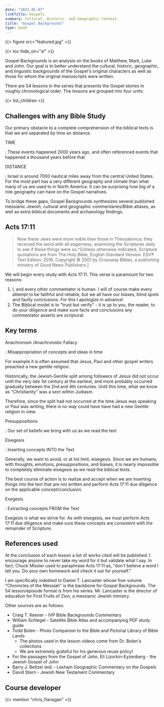 ```yaml
---
date: "2021-01-07"
linkTitle: Gospels
summary: Cultural, Historic, and Geographic Context
title: "Gospel Backgrounds"
type: book
---
```


{{< figure src="featured.jpg" >}}


{{< toc hide_on="xl" >}}



Gospel Backgrounds is an analysis on the books of Matthew, Mark, Luke and John. Our goal is to better understand the cultural, historic, geographic, and linguistic backgrounds of the Gospel's original characters as well as those for whom the original manuscripts were written.

There are 54 lessons in the series that presents the Gospel stories in roughly chronological order.   The lessons are grouped into four units:


{{< list_children >}}



## Challenges with any Bible Study

Our primary obstacle to a complete comprehension of the biblical texts is that we are separated by time an distance.  

TIME

: These events happened 2000 years ago, and often referenced events that happened a thousand years before that

DISTANCE

: Israel is around 7000 nautical miles away from the central United States.  For the most part has a very different geography and climate than what many of us are used to in North America.  It can be surprising how big of a role geography can have on the Gospel narratives.  

To bridge these gaps, Gospel Backgrounds synthesizes several published messianic Jewish, cultural and geographic commentaries/Bible atlases, as well as extra biblical documents and archaeology findings.

## Acts 17:11 

> Now these Jews were more noble than those in Thessalonica; they received the word with all eagerness, examining the Scriptures daily to see if these things were so.^[Unless otherwise indicated, Scripture quotations are from The Holy Bible, English Standard Version. ESV® Text Edition: 2016. Copyright © 2001 by Crossway Bibles, a publishing ministry of Good News Publishers.]

We will begin every study with Acts 17:11.  This verse is paramount for two reasons:

1. I, and every other commentator is human.  I will of course make every attempt to be faithful and reliable, but we all have our biases, blind spots and faulty conclusions. For this I apologize in advance!
2. The Biblical model is to "trust but verify" - it is up to you, the reader, to do your diligence and make sure facts and conclusions any commentator asserts are scriptural.


## Key terms 

Anachronism /Anachronistic Fallacy

: Misappropriation of concepts and ideas in time

  For example it is often assumed that Jesus, Paul and other gospel writers preached a new gentile religion.
  
  Historically, the Jewish-Gentile split among followers of Jesus did not occur until the very late 1st century at the earliest, and more probably occurred gradually between the 2nd and 4th centuries.  Until this time, what we know as "Christianity" was a sect within Judiasm.
  
  Therefore, since the split had not occurred at the time Jesus was speaking or Paul was writing, there is no way could have have had a new Gentile religion in view.


Presuppositions

: Our set of beliefs we bring with us as we read the text

Eisegesis

: Inserting concepts INTO the Text

  Generally, we want to avoid, or at list limit, eisegesis.  Since we are humans, with thoughts, emotions, presuppositions, and biases, it is nearly impossible to completely eliminate eisegesis as we read the biblical texts.
  
  The best course of action is to realize and accept when we are inserting things into the text that are not written and perform Acts 17:11 due diligence on the applicable concept/conclusion.

Exegesis

: Extracting concepts FROM the Text

  Exegesis is what we strive for.  As with eisegesis, we must perform Acts 17:11 due diligence and make sure these concepts are consistent with the remainder of Scripture.
  
## References used

At the conclusion of each lesson a list of works cited will be published.  I encourage anyone to never take my word for it but validate what I say.  In fact, Chuck Missler used to paraphrase Acts 17:11 as, "don't believe a word I tell you.  Do your own homework and check it out for yourself."

I am specifically indebted to Daniel T. Lancaster whose five-volume "Chronicles of the Messiah" is the backbone for Gospel Backgrounds.  The 54 lesson/episode format is from his series.  Mr. Lancaster is the director of education for First Fruits of Zion, a messianic Jewish ministry.  

Other sources are as follows:

* Craig T. Keener - IVP Bible Backgrounds Commentary
* William Schlegel - Satellite Bible Atlas and accompanying PDF study guide
* Todd Bolen - Photo Companion to the Bible and Pictorial Library of Bible Lands
  * The photos used in the lesson videos come from Dr. Bolen's collections
  * We are extremely grateful for his generous reuse policy!
* For the passages from the Gospel of John, Eli Lizorkin-Eyzenberg - the Jewish Gospel of John
* Barry J. Beitzel (ed) - Lexham Geographic Commentary on the Gospels
* David Stern - Jewish New Testament Commentary


## Course developer

{{< mention "chris_flanagan" >}}

 

